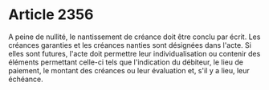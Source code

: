 # Article 2356

A peine de nullité, le nantissement de créance doit être conclu par écrit.   Les créances garanties et les créances nanties sont désignées dans l'acte.   Si elles sont futures, l'acte doit permettre leur individualisation ou contenir des éléments permettant celle-ci tels que l'indication du débiteur, le lieu de paiement, le montant des créances ou leur évaluation et, s'il y a lieu, leur échéance.